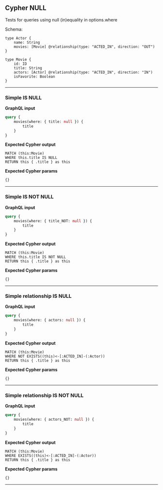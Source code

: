 ## Cypher NULL

Tests for queries using null (in)equality in options.where

Schema:

```schema
type Actor {
    name: String
    movies: [Movie] @relationship(type: "ACTED_IN", direction: "OUT")
}

type Movie {
    id: ID
    title: String
    actors: [Actor] @relationship(type: "ACTED_IN", direction: "IN")
    isFavorite: Boolean
}
```

---

### Simple IS NULL

**GraphQL input**

```graphql
query {
    movies(where: { title: null }) {
        title
    }
}
```

**Expected Cypher output**

```cypher
MATCH (this:Movie)
WHERE this.title IS NULL
RETURN this { .title } as this
```

**Expected Cypher params**

```cypher-params
{}
```

---

### Simple IS NOT NULL

**GraphQL input**

```graphql
query {
    movies(where: { title_NOT: null }) {
        title
    }
}
```

**Expected Cypher output**

```cypher
MATCH (this:Movie)
WHERE this.title IS NOT NULL
RETURN this { .title } as this
```

**Expected Cypher params**

```cypher-params
{}
```

---

### Simple relationship IS NULL

**GraphQL input**

```graphql
query {
    movies(where: { actors: null }) {
        title
    }
}
```

**Expected Cypher output**

```cypher
MATCH (this:Movie)
WHERE NOT EXISTS((this)<-[:ACTED_IN]-(:Actor))
RETURN this { .title } as this
```

**Expected Cypher params**

```cypher-params
{}
```

---

### Simple relationship IS NOT NULL

**GraphQL input**

```graphql
query {
    movies(where: { actors_NOT: null }) {
        title
    }
}
```

**Expected Cypher output**

```cypher
MATCH (this:Movie)
WHERE EXISTS((this)<-[:ACTED_IN]-(:Actor))
RETURN this { .title } as this
```

**Expected Cypher params**

```cypher-params
{}
```

---
